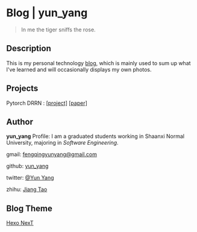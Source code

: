 # Blog | yun_yang

>  In me the tiger sniffs the rose. 

## Description
This is my personal technology [blog](http://abuzoo.com/), which is mainly used to sum up what I've learned and will occasionally displays my own photos.

## Projects
Pytorch DRRN : [[project]](https://github.com/jt827859032/DRRN-pytorch)  [[paper]](http://cvlab.cse.msu.edu/pdfs/Tai_Yang_Liu_CVPR2017.pdf)

## Author
**yun_yang**
Profile: I am a graduated students working in Shaanxi Normal University, majoring in *Software Engineering*. 

gmail: [fengqingyunyang@gmail.com](fengqingyunyang@gmail.com)

github: [yun_yang](https://github.com/jt827859032)

twitter: [@Yun Yang](https://twitter.com/jt827859032)

zhihu: [Jiang Tao](https://www.zhihu.com/people/jiang-tao-85-46/activities)

## Blog Theme
[Hexo NexT](https://github.com/iissnan/hexo-theme-next) 
